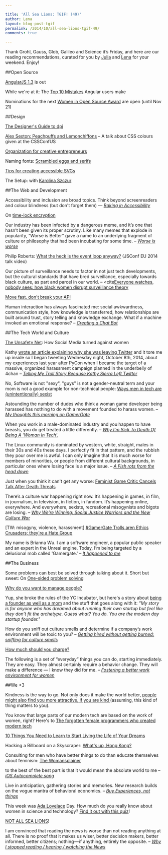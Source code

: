 ```yaml
---

title: 'All Sea Lions: TGIF! (49)'
author: Lena
layout: blog-post-tgif
permalink: /2014/10/all-sea-lions-tgif-49/
comments: true

---
```



Thank Grohl, Gauss, Glob, Galileo and Science it’s Friday, and here are our reading recommendations, curated for you by <a href="http://twitter.com/juschm" target="_blank">Julia</a> and <a href="http://twitter.com/lrnrd" target="_blank">Lena</a> for your weekend. Enjoy!


##Open Source

<a href="http://angularjs.blogspot.de/2014/10/angularjs-130-superluminal-nudge.html?m=1" target="_blank">AngularJS 1.3</a> is out

While we're at it: The <a href="http://www.airpair.com/angularjs/posts/top-10-mistakes-angularjs-developers-make" target="_blank">Top 10 Mistakes</a> Angular users make

Nominations for the next <a href="http://www.redhat.com/en/about/women-in-open-source" target="_blank">Women in Open Source Award</a> are open (until Nov 21)


##Design

<a href="http://sebastien-gabriel.com/designers-guide-to-dpi/" target="_blank">The Designer's Guide to dpi</a>

<a href="https://www.youtube.com/watch?v=HmStJQzclHc" target="_blank">Alex Sexton: Peachpuffs and Lemonchiffons</a> – A talk about CSS colours given at the CSSConfUS

<a href="http://www.braidcreative.com/blog/organization-for-creative-entrepreneurs" target="_blank">Organization for creative entrepreneurs</a>

Naming fonts: <a href="http://www.frerejones.com/blog/scrambled-eggs-and-serifs/" target="_blank">Scrambled eggs and serifs</a>

<a href="http://www.sitepoint.com/tips-accessible-svg/" target="_blank">Tips for creating accessible SVGs</a>

The Setup: with <a href="http://karolina.szczur.usesthis.com/" target="_blank">Karolina Szczur</a>


##The Web and Development

>
Accessibility and inclusion are broad topics. Think beyond screenreaders and colour blindness (but don't forget them) —
<cite><a href="http://blog.geekmanager.co.uk/2014/10/10/baking-accessibility-in-fronteers-2014/">Baking in Accessibility</a></cite>

On <a href="http://www.gwern.net/Self-decrypting%20files">time-lock encryption</a>

>
Our industry has been infected by a dangerous meme, and it’s one that hasn’t been given its proper scrutiny. Like many memes that explode in popularity, “Worse is Better” gave a name to an underlying fragment of culture or philosophy that had been incubating for some time. –
<cite><a href="http://pchiusano.github.io/2014-10-13/worseisworse.html">Worse is worse</a></cite>

Philip Roberts: <a href="https://www.youtube.com/watch?v=8aGhZQkoFbQ">What the heck is the event loop anyway?</a> (JSConf EU 2014 talk video)

>
Our picture of surveillance needs to factor in not just tech developments, but the cultural standards that have bred surveillance, especially towards black culture, as part and parcel in our world. –
<cite<a href="http://modelviewculture.com/pieces/everyone-watches-nobody-sees-how-black-women-disrupt-surveillance-theory">Everyone watches, nobody sees: how black women disrupt surveillance theory</a></cite>

<a href="http://amberonrails.com/move-fast-dont-break-your-api/">Move fast, don't break your API</a>

>
Human interaction has always fascinated me: social awkwardness, communication style, how knowledge is transferred, how relationships are built around trust, story telling and knowledge exchange. What if a machine invoked an emotional response? –
<cite><a href="https://medium.com/@rob_ellis/creating-a-chat-bot-42861e6a2acd">Creating a Chat Bot</a></cite>


##The Tech World and Culture

<a href="http://www.theatlantic.com/technology/archive/2014/10/the-unsafety-net-how-social-media-turned-against-women/381261/">The Unsafety Net</a>: How Social Media turned against women

>
Kathy <a href="http://seriouspony.com/trouble-at-the-koolaid-point">wrote an article explaining why she was leaving Twitter</a> and it tore me up inside so I began tweeting Wednesday night, October 8th, 2014, about my experiences last year after PyCon when I became the target of a massive, organized harassment campaign planned in the underbelly of 4chan –
<cite><a href="https://storify.com/adriarichards/telling-my-troll-story-because-kathy-sierra-left-t">Telling My Troll Story Because Kathy Sierra Left Twitter</a></cite>

No, Software is not "sexy", "guys" is not a gender-neutral term and your mom is not a good example for non-technical people: <a href="http://notapattern.net/2014/10/14/ways-men-in-tech-are-unintentionally-sexist/">Ways men in tech are (unintentionally) sexist</a>

>
Astounding the number of dudes who think a woman game developer being harassed has nothing to do with a movement founded to harass women. –
<cite><a href="http://whatever.scalzi.com/2014/10/11/my-thoughts-this-morning-on-gamergate/">My thoughts this morning on GamerGate</a></cite>

>
When you work in a male-dominated industry and you happen to have breasts, you do get treated a little differently. –
<cite><a href="https://medium.com/@nikkidurkin99/why-im-sick-to-death-of-being-a-woman-in-tech-5a38e8b77e59">Why I’m Sick To Death Of Being A ‘Woman In Tech’.</a></cite>

>
The Linux community is dominated by western, white, straight, males in their 30s and 40s these days. I perfectly fit in that pattern, and the rubbish they pour over me is awful. I can only imagine that it is much worse for members of minorities, or people from different cultural backgrounds, in particular ones where losing face is a major issue. –
<cite><a href="https://plus.google.com/app/basic/stream/z13rdjryqyn1xlt3522sxpugoz3gujbhh04">A Fish rots from the head down</a></cite>

Just when you think it can't get any worse: <a href="http://mashable.com/2014/10/15/anita-sarkeesian-cancels-talk-threats/">Feminist Game Critic Cancels Talk After Death Threats</a>

>
There’s a culture war happening right now. It’s happening in games, in film, in journalism, in television, in fiction, in fandom. It’s happening online, everywhere. And everywhere, sexists, recreational misogynists and bigots are losing. –
<cite><a href="http://laurie-penny.com/why-were-winning-social-justice-warriors-and-the-new-culture-war/">Why We’re Winning: Social Justice Warriors and the New Culture War</a></cite>

[TW: misogyny, violence, harassment] <a href="http://jezebel.com/gamergate-trolls-arent-ethics-crusaders-theyre-a-hate-1644984010/+laceydonohue">#GamerGate Trolls aren Ethics Crusaders; they're a Hate Group</a>

>
My name is Brianna Wu. I am a software engineer, a popular public speaker and an expert in the Unreal engine. Today, I’m being targeted by a delusional mob called 'Gamergate.' –
<cite><a href="http://www.xojane.com/it-happened-to-me/brianna-wu-gamergate">It happened to me</a></cite>


##The Business

Some problems can best be solved through talking about it. Short but sweet: On <a href="https://the-pastry-box-project.net/steph-hay/2014-october-11">One-sided problem solving</a>

<a href="http://fractio.nl/2014/10/03/why-do-you-want-to-lead-people/">Why do you want to manage people?</a>

Yup, she broke the rules of the YC Incubator, but here's a story about <a href="https://medium.com/@susanjohnson/hi-im-a-mom-and-a-start-up-founder-my-yc-story-3b8c8650ae95">being a founder as well as a mom</a> and the stuff that goes along with it: <em>"My story is for anyone who has dreamed about running their own startup but feel like they don’t fit the archetype. Guess what? You do. You are the modern day startup founder."</em>

>
How do you sniff out culture smells and determine if a company’s work environment will be toxic to you? –
<cite><a href="http://feministy.io/getting-hired-without-getting-burned">Getting hired without getting burned: sniffing for culture smells</a></cite>

<a href="http://thenuschool.com/how-much/#/start">How much should you charge?</a>

>
The following is a set of “everyday” things you can do, starting immediately. They are easy. They almost certainly require a behavior change. They will make a difference — I know they did for me. –
<cite><a href="http://recode.net/2014/10/10/fostering-a-better-work-environment-for-women/">Fostering a better work environment for women</a></cite>


##We <3

Kindness is the way to go. Not only does it make the world better, <a href="http://blogs.scientificamerican.com/beautiful-minds/2014/10/09/is-kindness-physically-attractive/">people might also find you more attractive, if you are kind </a> (assuming, this kind of thing matters to you).

You know that large parts of our modern tech are based on the work of women, right? Here's to <a href="http://www.npr.org/blogs/alltechconsidered/2014/10/06/345799830/the-forgotten-female-programmers-who-created-modern-tech?sc=tw">The forgotten female programmers who created modern tech</a>

<a href="&quot;http://greaseandglamour.com/2014/10/10-things-you-need-to-learn-to-start-living-the-life-of-your-dreams/">10 Things You Need to Learn to Start Living the Life of Your Dreams</a>

Hacking a Billboard on a Skyscraper: <a href="https://www.youtube.com/watch?v=jJkuCzgg7fo">What's up, Hong Kong?</a>

Consulting for men who have better things to do than educate themselves about feminism: <a href="http://thewomansplainer.com/">The Womansplainer</a>

>
to the best of the best part is that it would mean the absolute world to me –
<cite><a href="https://www.youtube.com/watch?feature=player_embedded&v=M8MJFrdfGe0">iOS Autocomplete song</a></cite>

>
Live in anticipation, gathering stories and memories. New research builds on the vogue mantra of behavioral economics. –
<cite><a href="http://www.theatlantic.com/business/archive/2014/10/buy-experiences/381132/">Buy Experiences, not things</a></cite>

This week was <a href="http://de.wikipedia.org/wiki/Ada_Lovelace">Ada Lovelace</a> Day. How much do you really know about women in science and technology? <a href="http://www.theguardian.com/higher-education-network/blog/quiz/2014/oct/14/professional-development-academics">Find it out with this quiz</a>!

<a href="https://twitter.com/mm/status/517356319313895425/photo/1">NOT ALL SEA LIONS</a>!

>
I am convinced that reading the news is worse than not reading anything at all. There is no proof that it makes us wiser, better decision makers, better informed, better citizens; nothing — if anything, entirely the opposite. –
<cite><a href="https://medium.com/@thehandsomepig/why-i-stopped-reading-hearing-watching-the-news-2e1b62d75c7d">Why I stopped reading / hearing / watching the News</a></cite>


